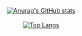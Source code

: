 <div align="center">
    <a href="#">
  <img src="https://github-readme-stats.vercel.app/api?username=A-W-C-J&show_icons=true&theme=radical" alt="Anurag's GitHub stats">
</div>

<br>
    
<div align="center">
  <a href="#">
    <img src="https://github-readme-stats.vercel.app/api/top-langs/?username=A-W-C-J&layout=donut&theme=radical" alt="Top Langs">
  </a>
</div>

